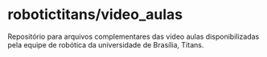 # robotictitans/video_aulas
Repositório para arquivos complementares das video aulas disponibilizadas pela equipe de robótica da universidade de Brasília, Titans.
